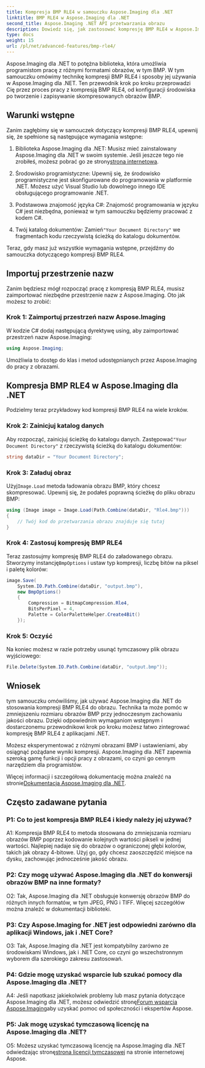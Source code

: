 ```yaml
---
title: Kompresja BMP RLE4 w samouczku Aspose.Imaging dla .NET
linktitle: BMP RLE4 w Aspose.Imaging dla .NET
second_title: Aspose.Imaging .NET API przetwarzania obrazu
description: Dowiedz się, jak zastosować kompresję BMP RLE4 w Aspose.Imaging dla .NET. Zmniejsz rozmiar obrazu BMP bez utraty jakości.
type: docs
weight: 15
url: /pl/net/advanced-features/bmp-rle4/
---
```

Aspose.Imaging dla .NET to potężna biblioteka, która umożliwia programistom pracę z różnymi formatami obrazów, w tym BMP. W tym samouczku omówimy technikę kompresji BMP RLE4 i sposoby jej używania w Aspose.Imaging dla .NET. Ten przewodnik krok po kroku przeprowadzi Cię przez proces pracy z kompresją BMP RLE4, od konfiguracji środowiska po tworzenie i zapisywanie skompresowanych obrazów BMP.

## Warunki wstępne

Zanim zagłębimy się w samouczek dotyczący kompresji BMP RLE4, upewnij się, że spełnione są następujące wymagania wstępne:

1.  Biblioteka Aspose.Imaging dla .NET: Musisz mieć zainstalowany Aspose.Imaging dla .NET w swoim systemie. Jeśli jeszcze tego nie zrobiłeś, możesz pobrać go ze strony[strona internetowa](https://releases.aspose.com/imaging/net/).

2. Środowisko programistyczne: Upewnij się, że środowisko programistyczne jest skonfigurowane do programowania w platformie .NET. Możesz użyć Visual Studio lub dowolnego innego IDE obsługującego programowanie .NET.

3. Podstawowa znajomość języka C#: Znajomość programowania w języku C# jest niezbędna, ponieważ w tym samouczku będziemy pracować z kodem C#.

4.  Twój katalog dokumentów: Zamień`"Your Document Directory"` we fragmentach kodu rzeczywistą ścieżką do katalogu dokumentów.

Teraz, gdy masz już wszystkie wymagania wstępne, przejdźmy do samouczka dotyczącego kompresji BMP RLE4.

## Importuj przestrzenie nazw

Zanim będziesz mógł rozpocząć pracę z kompresją BMP RLE4, musisz zaimportować niezbędne przestrzenie nazw z Aspose.Imaging. Oto jak możesz to zrobić:

### Krok 1: Zaimportuj przestrzeń nazw Aspose.Imaging

W kodzie C# dodaj następującą dyrektywę using, aby zaimportować przestrzeń nazw Aspose.Imaging:

```csharp
using Aspose.Imaging;
```

Umożliwia to dostęp do klas i metod udostępnianych przez Aspose.Imaging do pracy z obrazami.

## Kompresja BMP RLE4 w Aspose.Imaging dla .NET

Podzielmy teraz przykładowy kod kompresji BMP RLE4 na wiele kroków.

### Krok 2: Zainicjuj katalog danych

 Aby rozpocząć, zainicjuj ścieżkę do katalogu danych. Zastępować`"Your Document Directory"` z rzeczywistą ścieżką do katalogu dokumentów:

```csharp
string dataDir = "Your Document Directory";
```

### Krok 3: Załaduj obraz

 Użyj`Image.Load` metoda ładowania obrazu BMP, który chcesz skompresować. Upewnij się, że podałeś poprawną ścieżkę do pliku obrazu BMP:

```csharp
using (Image image = Image.Load(Path.Combine(dataDir, "Rle4.bmp")))
{
    // Twój kod do przetwarzania obrazu znajduje się tutaj
}
```

### Krok 4: Zastosuj kompresję BMP RLE4

 Teraz zastosujmy kompresję BMP RLE4 do załadowanego obrazu. Stworzymy instancję`BmpOptions` i ustaw typ kompresji, liczbę bitów na piksel i paletę kolorów:

```csharp
image.Save(
    System.IO.Path.Combine(dataDir, "output.bmp"),
    new BmpOptions()
    {
        Compression = BitmapCompression.Rle4,
        BitsPerPixel = 4,
        Palette = ColorPaletteHelper.Create4Bit()
    });
```

### Krok 5: Oczyść

Na koniec możesz w razie potrzeby usunąć tymczasowy plik obrazu wyjściowego:

```csharp
File.Delete(System.IO.Path.Combine(dataDir, "output.bmp"));
```

## Wniosek

tym samouczku omówiliśmy, jak używać Aspose.Imaging dla .NET do stosowania kompresji BMP RLE4 do obrazu. Technika ta może pomóc w zmniejszeniu rozmiaru obrazów BMP przy jednoczesnym zachowaniu jakości obrazu. Dzięki odpowiednim wymaganiom wstępnym i dostarczonemu przewodnikowi krok po kroku możesz łatwo zintegrować kompresję BMP RLE4 z aplikacjami .NET.

Możesz eksperymentować z różnymi obrazami BMP i ustawieniami, aby osiągnąć pożądane wyniki kompresji. Aspose.Imaging dla .NET zapewnia szeroką gamę funkcji i opcji pracy z obrazami, co czyni go cennym narzędziem dla programistów.

 Więcej informacji i szczegółową dokumentację można znaleźć na stronie[Dokumentacja Aspose.Imaging dla .NET](https://reference.aspose.com/imaging/net/).

## Często zadawane pytania

### P1: Co to jest kompresja BMP RLE4 i kiedy należy jej używać?

A1: Kompresja BMP RLE4 to metoda stosowana do zmniejszania rozmiaru obrazów BMP poprzez kodowanie kolejnych wartości pikseli w jednej wartości. Najlepiej nadaje się do obrazów o ograniczonej głębi kolorów, takich jak obrazy 4-bitowe. Użyj go, gdy chcesz zaoszczędzić miejsce na dysku, zachowując jednocześnie jakość obrazu.

### P2: Czy mogę używać Aspose.Imaging dla .NET do konwersji obrazów BMP na inne formaty?

O2: Tak, Aspose.Imaging dla .NET obsługuje konwersję obrazów BMP do różnych innych formatów, w tym JPEG, PNG i TIFF. Więcej szczegółów można znaleźć w dokumentacji biblioteki.

### P3: Czy Aspose.Imaging for .NET jest odpowiedni zarówno dla aplikacji Windows, jak i .NET Core?

O3: Tak, Aspose.Imaging dla .NET jest kompatybilny zarówno ze środowiskami Windows, jak i .NET Core, co czyni go wszechstronnym wyborem dla szerokiego zakresu zastosowań.

### P4: Gdzie mogę uzyskać wsparcie lub szukać pomocy dla Aspose.Imaging dla .NET?

 A4: Jeśli napotkasz jakiekolwiek problemy lub masz pytania dotyczące Aspose.Imaging dla .NET, możesz odwiedzić stronę[Forum wsparcia Aspose.Imaging](https://forum.aspose.com/)aby uzyskać pomoc od społeczności i ekspertów Aspose.

### P5: Jak mogę uzyskać tymczasową licencję na Aspose.Imaging dla .NET?

 O5: Możesz uzyskać tymczasową licencję na Aspose.Imaging dla .NET odwiedzając stronę[strona licencji tymczasowej](https://purchase.aspose.com/temporary-license/) na stronie internetowej Aspose.